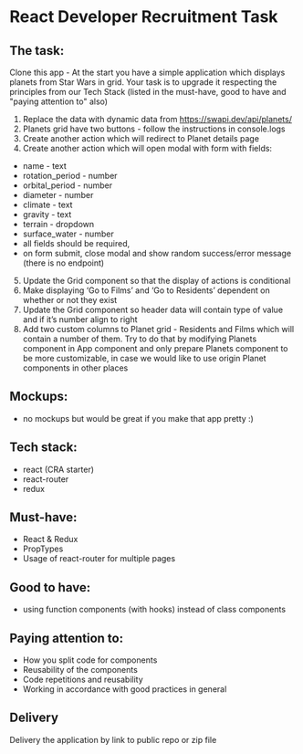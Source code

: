 # React Developer Recruitment Task

## The task:
Clone this app - At the start you have a simple application which displays planets from Star Wars in grid.
Your task is to upgrade it respecting the principles from our Tech Stack (listed in the must-have, good to
have and "paying attention to" also)

1. Replace the data with dynamic data from https://swapi.dev/api/planets/
2. Planets grid have two buttons - follow the instructions in console.logs
3. Create another action which will redirect to Planet details page
4. Create another action which will open modal with form with fields:
- name - text
- rotation_period - number
- orbital_period - number
- diameter - number
- climate - text
- gravity - text
- terrain - dropdown
- surface_water - number
- all fields should be required,
- on form submit, close modal and show random success/error message (there is no endpoint)
5. Update the Grid component so that the display of actions is conditional
6. Make displaying ‘Go to Films’ and ‘Go to Residents’ dependent on whether or not they exist
7. Update the Grid component so header data will contain type of value and if it’s number
align to right
8. Add two custom columns to Planet grid - Residents and Films which will contain
a number of them. Try to do that by modifying Planets component in App component and
only prepare Planets component to be more customizable, in case we would like to
use origin Planet components in other places

## Mockups:
- no mockups but would be great if you make that app pretty :)

## Tech stack:
- react (CRA starter)
- react-router
- redux

## Must-have:
- React & Redux
- PropTypes
- Usage of react-router for multiple pages

## Good to have:
- using function components (with hooks) instead of class components

## Paying attention to:
- How you split code for components
- Reusability of the components
- Code repetitions and reusability
- Working in accordance with good practices in general

## Delivery
Delivery the application by link to public repo or zip file